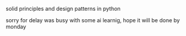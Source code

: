 solid principles and design patterns in python

sorry for delay was busy with some ai learnig, hope it will be done by monday
